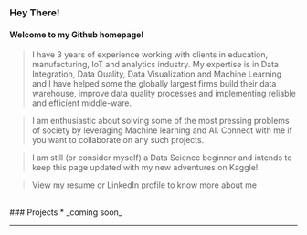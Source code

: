 
<br><br>


### Hey There!
#### Welcome to my Github homepage!
> I have 3 years of experience working with clients in education, manufacturing, IoT and analytics industry. My expertise is in Data Integration, Data Quality, Data Visualization and Machine Learning and I have helped some the globally largest firms build their data warehouse, improve data quality processes and implementing reliable and efficient middle-ware.

> I am enthusiastic about solving some of the most pressing problems of society by leveraging Machine learning and AI. Connect with me if you want to collaborate on any such projects.

> I am still (or consider myself) a Data Science beginner and intends to keep this page updated with my new adventures on Kaggle!

> View my resume or LinkedIn profile to know more about me

<br>
### Projects
*  _coming soon_

* * *
